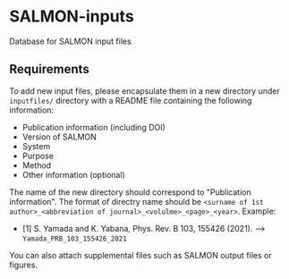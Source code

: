 # SALMON-inputs
Database for SALMON input files

## Requirements
To add new input files, please encapsulate them in a new directory under `inputfiles/` directory with a README file containing the following information:

- Publication information (including DOI)
- Version of SALMON
- System
- Purpose
- Method
- Other information (optional)

The name of the new directory should correspond to "Publication information".
The format of directry name should be `<surname of 1st author>_<abbreviation of journal>_<volulme>_<page>_<year>`.
Example:   
* [1] S. Yamada and K. Yabana, Phys. Rev. B 103, 155426 (2021). --> `Yamada_PRB_103_155426_2021`

You can also attach supplemental files such as SALMON output files or figures.
